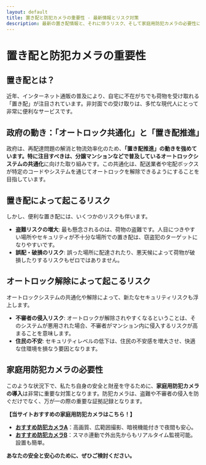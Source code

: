 ```yaml
---
layout: default
title: 置き配と防犯カメラの重要性 - 最新情報とリスク対策
description: 最新の置き配情報と、それに伴うリスク、そして家庭用防犯カメラの必要性について。
---
```

# 置き配と防犯カメラの重要性

## 置き配とは？

近年、インターネット通販の普及により、自宅に不在がちでも荷物を受け取れる「置き配」が注目されています。非対面での受け取りは、多忙な現代人にとって非常に便利なサービスです。

## 政府の動き：「オートロック共通化」と「置き配推進」

政府は、再配達問題の解消と物流効率化のため、**「置き配推進」**の動きを強めています。特に注目すべきは、分譲マンションなどで普及している**オートロックシステムの共通化**に向けた取り組みです。この共通化は、配送業者や宅配ボックスが特定のコードやシステムを通じてオートロックを解除できるようにすることを目指しています。

## 置き配によって起こるリスク

しかし、便利な置き配には、いくつかのリスクも伴います。

- **盗難リスクの増大**: 最も懸念されるのは、荷物の盗難です。人目につきやすい場所やセキュリティが不十分な場所での置き配は、窃盗犯のターゲットになりやすいです。
- **誤配・破損のリスク**: 誤った場所に配達されたり、悪天候によって荷物が破損したりするリスクもゼロではありません。

## オートロック解除によって起こるリスク

オートロックシステムの共通化や解除によって、新たなセキュリティリスクも浮上します。

- **不審者の侵入リスク**: オートロックが解除されやすくなるということは、そのシステムが悪用された場合、不審者がマンション内に侵入するリスクが高まることを意味します。
- **住民の不安**: セキュリティレベルの低下は、住民の不安感を増大させ、快適な住環境を損なう要因となります。

## 家庭用防犯カメラの必要性

このような状況下で、私たち自身の安全と財産を守るために、**家庭用防犯カメラの導入**は非常に重要な対策となります。防犯カメラは、盗難や不審者の侵入を防ぐだけでなく、万が一の際の重要な証拠記録となります。

**【当サイトおすすめの家庭用防犯カメラはこちら！】**

* **[おすすめ防犯カメラA](リンク先URL)**：高画質、広範囲撮影、暗視機能付きで夜間も安心。
* **[おすすめ防犯カメラB](リンク先URL)**：スマホ連動で外出先からもリアルタイム監視可能。設置も簡単。

**あなたの安全と安心のために、ぜひご検討ください。**
